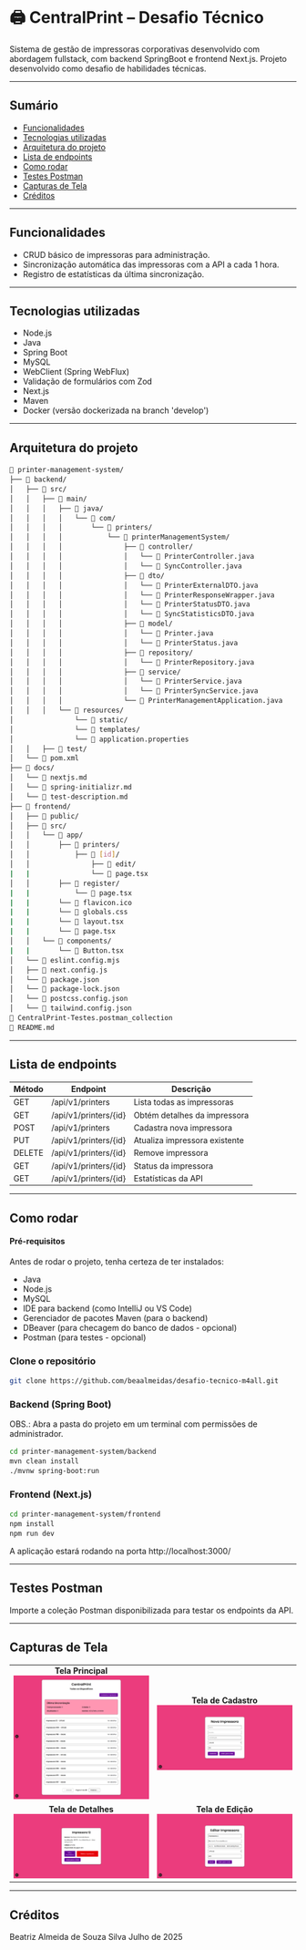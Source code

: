 # 🖨️ CentralPrint – Desafio Técnico

Sistema de gestão de impressoras corporativas desenvolvido com abordagem fullstack, com backend SpringBoot e frontend Next.js. Projeto desenvolvido como desafio de habilidades técnicas.

---

## Sumário
- [Funcionalidades](#funcionalidades)  
- [Tecnologias utilizadas](#tecnologias-utilizadas)  
- [Arquitetura do projeto](#arquitetura-do-projeto)  
- [Lista de endpoints](#lista-de-endpoints)  
- [Como rodar](#como-rodar)
- [Testes Postman](#testes-postman)  
- [Capturas de Tela](#capturas-de-tela)  
- [Créditos](#créditos)  

---

## Funcionalidades
- CRUD básico de impressoras para administração.
- Sincronização automática das impressoras com a API a cada 1 hora.
- Registro de estatísticas da última sincronização.

---

## Tecnologias utilizadas
- Node.js
- Java
- Spring Boot  
- MySQL
- WebClient (Spring WebFlux)
- Validação de formulários com Zod
- Next.js
- Maven
- Docker (versão dockerizada na branch 'develop')

---

## Arquitetura do projeto
```bash
📂 printer-management-system/
├── 📂 backend/
│   ├── 📂 src/
│   │   ├── 📂 main/
│   │   │   ├── 📂 java/
│   │   │   │   └── 📂 com/
│   │   │   │       └── 📂 printers/
│   │   │   │           └── 📂 printerManagementSystem/
│   │   │   │               ├── 📂 controller/
│   │   │   │               │   └── 📄 PrinterController.java               # rotas /printers
│   │   │   │               │   └── 📄 SyncController.java                  # rotas /sync
│   │   │   │               ├── 📂 dto/
│   │   │   │               │   └── 📄 PrinterExternalDTO.java              # representa os dados de uma impressora recebidos de uma API externa
│   │   │   │               │   └── 📄 PrinterResponseWrapper.java          # encapsula a resposta da API externa contendo o total e a lista de impressoras
│   │   │   │               │   └── 📄 PrinterStatusDTO.java                # representa o status atual e o nível de papel de uma impressora
│   │   │   │               │   └── 📄 SyncStatisticsDTO.java               # armazena estatísticas da última sincronização de impressoras com a API externa
│   │   │   │               ├── 📂 model/
│   │   │   │               │   └── 📄 Printer.java                         # modelo de impressora
│   │   │   │               │   └── 📄 PrinterStatus.java                   # modelo de status de impressora
│   │   │   │               ├── 📂 repository/
│   │   │   │               │   └── 📄 PrinterRepository.java               # repositório para interações com a tabela 'printer' do BD
│   │   │   │               ├── 📂 service/
│   │   │   │               │   └── 📄 PrinterService.java                  # serviços para listar, buscar, criar, atualizar e deletar impressoras no sistema
│   │   │   │               │   └── 📄 PrinterSyncService.java              # servições para sincronização com a API externa
│   │   │   │               └── 📄 PrinterManagementApplication.java        # core da aplicação backend
│   │   │   └── 📂 resources/
│               └── 📂 static/
│               └── 📂 templates/
│               └── 📄 application.properties                               # configurações do Spring Boot para conexão com banco MySQL, nome da aplicação e logs
│   │   ├── 📂 test/
│   └── 📄 pom.xml                                                          # dependências
├── 📂 docs/
│   └── 📄 nextjs.md                                                        # documentação do Next.js
│   └── 📄 spring-initializr.md                                             # documentação do Spring Initializr
│   └── 📄 test-description.md                                              # descrição do desafio técnico
├── 📂 frontend/
│   ├── 📂 public/
│   ├── 📂 src/
│   │   └── 📂 app/
│   │       ├── 📂 printers/
│   │           ├── 📂 [id]/
│   │               ├── 📂 edit/
|   |               └── 📄 page.tsx                                         # página de edição de impressora
│   │       ├── 📂 register/
|   |           └── 📄 page.tsx                                             # página de cadastro de impressora
|   |       └── 📄 flavicon.ico
|   |       └── 📄 globals.css
|   |       └── 📄 layout.tsx
|   |       └── 📄 page.tsx                                                 # página principal
│   │   └── 📂 components/
|   |       └── 📄 Button.tsx
│   └── 📄 eslint.config.mjs
│   ├── 📄 next.config.js
│   └── 📄 package.json
│   └── 📄 package-lock.json
│   └── 📄 postcss.config.json
│   └── 📄 tailwind.config.json
📄 CentralPrint-Testes.postman_collection                                   # testes postman
📄 README.md
```

---

## Lista de endpoints

| Método | Endpoint                  | Descrição                      |
|--------|---------------------------|--------------------------------|
| GET    | /api/v1/printers          | Lista todas as impressoras     |
| GET    | /api/v1/printers/{id}     | Obtém detalhes da impressora   |
| POST   | /api/v1/printers          | Cadastra nova impressora       |
| PUT    | /api/v1/printers/{id}     | Atualiza impressora existente  |
| DELETE | /api/v1/printers/{id}     | Remove impressora              |
| GET    | /api/v1/printers/{id}     | Status da impressora           |
| GET    | /api/v1/printers/{id}     | Estatísticas da API            |

---

## Como rodar

#### Pré-requisitos
Antes de rodar o projeto, tenha certeza de ter instalados:
- Java
- Node.js
- MySQL
- IDE para backend (como IntelliJ ou VS Code)  
- Gerenciador de pacotes Maven (para o backend)
- DBeaver (para checagem do banco de dados - opcional)
- Postman (para testes - opcional)

### Clone o repositório
```bash
git clone https://github.com/beaalmeidas/desafio-tecnico-m4all.git
```

### Backend (Spring Boot)
OBS.: Abra a pasta do projeto em um terminal com permissões de administrador.

```bash
cd printer-management-system/backend
mvn clean install
./mvnw spring-boot:run
```

### Frontend (Next.js)

```bash
cd printer-management-system/frontend
npm install
npm run dev
```

A aplicação estará rodando na porta http://localhost:3000/

---

## Testes Postman
Importe a coleção Postman disponibilizada para testar os endpoints da API.

---

## Capturas de Tela

<div align="center">

<table>
  <tr>
    <td align="center">
      <strong>Tela Principal</strong><br>
      <img src="project-screenshots/01-tela-principal.png" alt="Tela Principal" width="400"/>
    </td>
    <td align="center">
      <strong>Tela de Cadastro</strong><br>
      <img src="project-screenshots/02-tela-de-cadastro.png" alt="Tela de Cadastro" width="400"/>
    </td>
  </tr>
  <tr>
    <td align="center">
      <strong>Tela de Detalhes</strong><br>
      <img src="project-screenshots/03-tela-de-detalhes.png" alt="Tela de Detalhes" width="400"/>
    </td>
    <td align="center">
      <strong>Tela de Edição</strong><br>
      <img src="project-screenshots/04-tela-de-edicao.png" alt="Tela de Edição" width="400"/>
    </td>
  </tr>
</table>

</div>

---

## Créditos
Beatriz Almeida de Souza Silva
Julho de 2025
